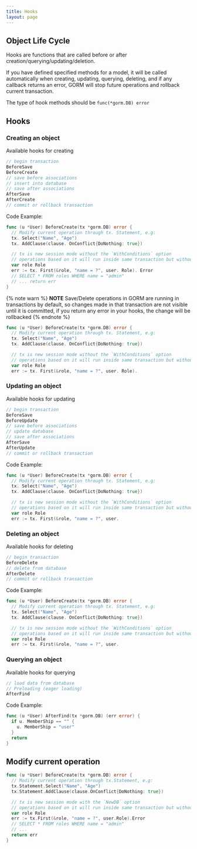 ```yaml
---
title: Hooks
layout: page
---
```


## Object Life Cycle

Hooks are functions that are called before or after creation/querying/updating/deletion.

If you have defined specified methods for a model, it will be called automatically when creating, updating, querying, deleting, and if any callback returns an error, GORM will stop future operations and rollback current transaction.

The type of hook methods should be `func(*gorm.DB) error`

## Hooks

### Creating an object

Available hooks for creating

```go
// begin transaction
BeforeSave
BeforeCreate
// save before associations
// insert into database
// save after associations
AfterSave
AfterCreate
// commit or rollback transaction
```

Code Example:

```go
func (u *User) BeforeCreate(tx *gorm.DB) error {
  // Modify current operation through tx. Statement, e.g:
  tx. Select("Name", "Age")
  tx. AddClause(clause. OnConflict{DoNothing: true})

  // tx is new session mode without the `WithConditions` option
  // operations based on it will run inside same transaction but without any current conditions
  var role Role
  err := tx. First(&role, "name = ?", user. Role). Error
  // SELECT * FROM roles WHERE name = "admin"
  // ... return err
}
```

{% note warn %}
**NOTE** Save/Delete operations in GORM are running in transactions by default, so changes made in that transaction are not visible until it is committed, if you return any error in your hooks, the change will be rollbacked
{% endnote %}

```go
func (u *User) BeforeCreate(tx *gorm.DB) error {
  // Modify current operation through tx. Statement, e.g:
  tx. Select("Name", "Age")
  tx. AddClause(clause. OnConflict{DoNothing: true})

  // tx is new session mode without the `WithConditions` option
  // operations based on it will run inside same transaction but without any current conditions
  var role Role
  err := tx. First(&role, "name = ?", user. Role).
```

### Updating an object

Available hooks for updating

```go
// begin transaction
BeforeSave
BeforeUpdate
// save before associations
// update database
// save after associations
AfterSave
AfterUpdate
// commit or rollback transaction
```

Code Example:

```go
func (u *User) BeforeCreate(tx *gorm.DB) error {
  // Modify current operation through tx. Statement, e.g:
  tx. Select("Name", "Age")
  tx. AddClause(clause. OnConflict{DoNothing: true})

  // tx is new session mode without the `WithConditions` option
  // operations based on it will run inside same transaction but without any current conditions
  var role Role
  err := tx. First(&role, "name = ?", user.
```

### Deleting an object

Available hooks for deleting

```go
// begin transaction
BeforeDelete
// delete from database
AfterDelete
// commit or rollback transaction
```

Code Example:

```go
func (u *User) BeforeCreate(tx *gorm.DB) error {
  // Modify current operation through tx. Statement, e.g:
  tx. Select("Name", "Age")
  tx. AddClause(clause. OnConflict{DoNothing: true})

  // tx is new session mode without the `WithConditions` option
  // operations based on it will run inside same transaction but without any current conditions
  var role Role
  err := tx. First(&role, "name = ?", user.
```

### Querying an object

Available hooks for querying

```go
// load data from database
// Preloading (eager loading)
AfterFind
```

Code Example:

```go
func (u *User) AfterFind(tx *gorm.DB) (err error) {
  if u. MemberShip == "" {
    u. MemberShip = "user"
  }
  return
}
```

## Modify current operation

```go
func (u *User) BeforeCreate(tx *gorm.DB) error {
  // Modify current operation through tx.Statement, e.g:
  tx.Statement.Select("Name", "Age")
  tx.Statement.AddClause(clause.OnConflict{DoNothing: true})

  // tx is new session mode with the `NewDB` option
  // operations based on it will run inside same transaction but without any current conditions
  var role Role
  err := tx.First(&role, "name = ?", user.Role).Error
  // SELECT * FROM roles WHERE name = "admin"
  // ...
  return err
}
```
